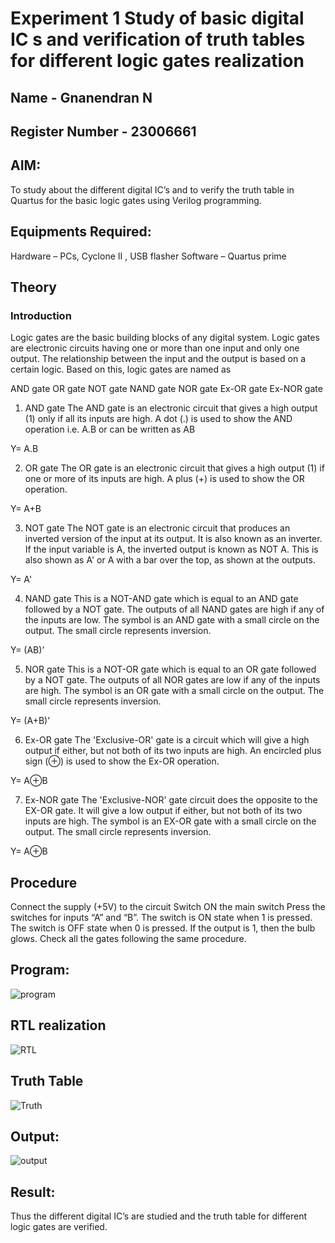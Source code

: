 # Experiment 1 Study of basic digital IC s and verification of truth tables for different logic gates realization
## Name - Gnanendran N
## Register Number - 23006661
## AIM:
To study about the different digital IC’s and to verify the truth table in Quartus for the basic logic gates using Verilog programming.

## Equipments Required:
Hardware – PCs, Cyclone II , USB flasher
Software – Quartus prime
## Theory
### Introduction
Logic gates are the basic building blocks of any digital system. Logic gates are electronic circuits having one or more than one input and only one output. The relationship between the input and the output is based on a certain logic. Based on this, logic gates are named as

AND gate
OR gate
NOT gate
NAND gate
NOR gate
Ex-OR gate
Ex-NOR gate
1) AND gate
The AND gate is an electronic circuit that gives a high output (1) only if all its inputs are high. A dot (.) is used to show the AND operation i.e. A.B or can be written as AB

Y= A.B

2) OR gate
The OR gate is an electronic circuit that gives a high output (1) if one or more of its inputs are high. A plus (+) is used to show the OR operation.

Y= A+B

3) NOT gate
The NOT gate is an electronic circuit that produces an inverted version of the input at its output. It is also known as an inverter. If the input variable is A, the inverted output is known as NOT A. This is also shown as A' or A with a bar over the top, as shown at the outputs.

Y= A'

4) NAND gate
This is a NOT-AND gate which is equal to an AND gate followed by a NOT gate. The outputs of all NAND gates are high if any of the inputs are low. The symbol is an AND gate with a small circle on the output. The small circle represents inversion.

Y= (AB)’

5) NOR gate
This is a NOT-OR gate which is equal to an OR gate followed by a NOT gate. The outputs of all NOR gates are low if any of the inputs are high. The symbol is an OR gate with a small circle on the output. The small circle represents inversion.

Y= (A+B)’

6) Ex-OR gate
The 'Exclusive-OR' gate is a circuit which will give a high output if either, but not both of its two inputs are high. An encircled plus sign (⊕) is used to show the Ex-OR operation.

Y= A⊕B

7) Ex-NOR gate
The 'Exclusive-NOR' gate circuit does the opposite to the EX-OR gate. It will give a low output if either, but not both of its two inputs are high. The symbol is an EX-OR gate with a small circle on the output. The small circle represents inversion.

Y= A⊕B

## Procedure
Connect the supply (+5V) to the circuit
Switch ON the main switch
Press the switches for inputs “A” and “B”. The switch is ON state when 1 is pressed. The switch is OFF state when 0 is pressed.
If the output is 1, then the bulb glows.
Check all the gates following the same procedure.
## Program:
![program](https://github.com/GnanendranN/Study-of-basic-digital-IC-s-and-verification-of-truth-tables-for-different-logic-gates-realization-/assets/138955207/b32b4276-be8c-4c95-a476-5cc86da19fba)

## RTL realization
![RTL](https://github.com/GnanendranN/Study-of-basic-digital-IC-s-and-verification-of-truth-tables-for-different-logic-gates-realization-/assets/138955207/979461b6-2ef4-471c-af2b-fabbb2aff3ea)

## Truth Table
![Truth](https://github.com/GnanendranN/Study-of-basic-digital-IC-s-and-verification-of-truth-tables-for-different-logic-gates-realization-/assets/138955207/21e3b0d3-1282-44a5-8309-d1c2342fc675)

## Output:
![output](https://github.com/GnanendranN/Study-of-basic-digital-IC-s-and-verification-of-truth-tables-for-different-logic-gates-realization-/assets/138955207/3564de59-a25c-464f-a7e9-5fb2dee99a9d)

## Result:
Thus the different digital IC’s are studied and the truth table for different logic gates are verified.
